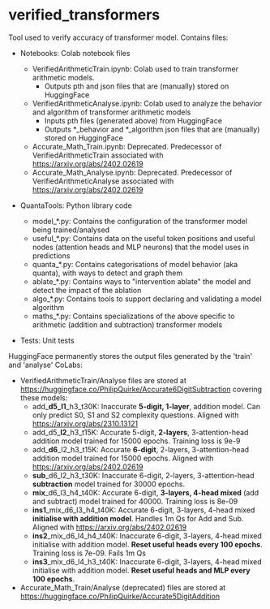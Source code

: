 # verified_transformers
Tool used to verify accuracy of transformer model. Contains files:

- Notebooks: Colab notebook files
  - VerifiedArithmeticTrain.ipynb: Colab used to train transformer arithmetic models. 
    - Outputs pth and json files that are (manually) stored on HuggingFace
  - VerifiedArithmeticAnalyse.ipynb: Colab used to analyze the behavior and algorithm of transformer arithmetic models
    - Inputs pth files (generated above) from HuggingFace
    - Outputs *_behavior and *_algorithm json files that are (manually) stored on HuggingFace 
  - Accurate_Math_Train.ipynb: Deprecated. Predecessor of VerifiedArithmeticTrain associated with https://arxiv.org/abs/2402.02619 
  - Accurate_Math_Analyse.ipynb: Deprecated. Predecessor of VerifiedArithmeticAnalyse associated with https://arxiv.org/abs/2402.02619

- QuantaTools: Python library code
  - model_*.py: Contains the configuration of the transformer model being trained/analysed
  - useful_*.py: Contains data on the useful token positions and useful nodes (attention heads and MLP neurons) that the model uses in predictions
  - quanta_*.py: Contains categorisations of model behavior (aka quanta), with ways to detect and graph them 
  - ablate_*.py: Contains ways to "intervention ablate" the model and detect the impact of the ablation
  - algo_*.py: Contains tools to support declaring and validating a model algorithm
  - maths_*.py: Contains specializations of the above specific to arithmetic (addition and subtraction) transformer models
          
- Tests: Unit tests 
          
HuggingFace permanently stores the output files generated by the 'train' and 'analyse' CoLabs:
  - VerifiedArithmeticTrain/Analyse files are stored at https://huggingface.co/PhilipQuirke/Accurate6DigitSubtraction covering these models:
    - add_**d5_l1**_h3_t30K: Inaccurate **5-digit, 1-layer**, addition model. Can only predict S0, S1 and S2 complexity questions. Aligned with https://arxiv.org/abs/2310.13121
    - add_d5_**l2**_h3_t15K: Accurate 5-digit, **2-layers**, 3-attention-head addition model trained for 15000 epochs. Training loss is 9e-9
    - add_**d6**_l2_h3_t15K: Accurate **6-digit**, 2-layers, 3-attention-head addition model trained for 15000 epochs. Aligned with https://arxiv.org/abs/2402.02619
    - **sub**_d6_l2_h3_t30K: Inaccurate 6-digit, 2-layers, 3-attention-head **subtraction** model trained for 30000 epochs.
    - **mix**_d6_l3_h4_t40K: Accurate 6-digit, **3-layers, 4-head mixed** (add and subtract) model trained for 40000. Training loss is 8e-09
    - **ins1**_mix_d6_l3_h4_t40K: Accurate 6-digit, 3-layers, 4-head mixed **initialise with addition model**. Handles 1m Qs for Add and Sub. Aligned with https://arxiv.org/abs/2402.02619
    - **ins2**_mix_d6_l4_h4_t40K: Inaccurate 6-digit, 3-layers, 4-head mixed initialise with addition model. **Reset useful heads every 100 epochs**. Training loss is 7e-09. Fails 1m Qs
    - **ins3**_mix_d6_l4_h3_t40K: Inaccurate 6-digit, 3-layers, 4-head mixed initialise with addition model. **Reset useful heads and MLP every 100 epochs**. 
  - Accurate_Math_Train/Analyse (deprecated) files are stored at https://huggingface.co/PhilipQuirke/Accurate5DigitAddition
